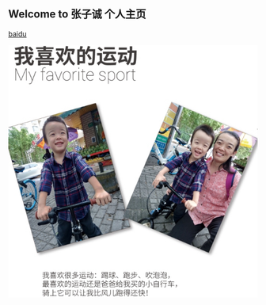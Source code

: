 ## Welcome to **张子诚 个人主页**





[baidu](www.baidu.com) 

![11月6日作业](https://github.com/zzc-zone/zzc-zone.github.io/blob/master/zzc1.jpg)
